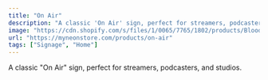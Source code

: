 ```yaml
---
title: "On Air"
description: "A classic 'On Air' sign, perfect for streamers, podcasters, and studios."
image: "https://cdn.shopify.com/s/files/1/0065/7765/1802/products/Blood-Red-onair.jpg?v=1652847208"
url: "https://myneonstore.com/products/on-air"
tags: ["Signage", "Home"]
---
```


A classic "On Air" sign, perfect for streamers, podcasters, and studios.